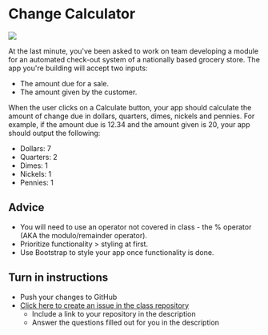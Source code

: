 # Change Calculator

<img src="http://i.imgur.com/1jKogI1.png" />

At the last minute, you've been asked to work on team developing a module for an automated check-out system of a nationally based grocery store. The app you're building will accept two inputs:

- The amount due for a sale.
- The amount given by the customer. 

When the user clicks on a Calculate button, your app should calculate the amount of change due in dollars, quarters, dimes, nickels and pennies. For example, if the amount due is 12.34 and the amount given is 20, your app should output the following:

- Dollars: 7
- Quarters: 2
- Dimes: 1
- Nickels: 1
- Pennies: 1

## Advice
- You will need to use an operator not covered in class - the % operator (AKA the modulo/remainder operator).
- Prioritize functionality > styling at first.
- Use Bootstrap to style your app once functionality is done.

## Turn in instructions

* Push your changes to GitHub 
* [Click here to create an issue in the class repository](https://www.github.com/OriginCodeAcademy/Cohort12/issues/new?title=03-ChangeCalculator&body=1.%20Where%20can%20I%20find%20your%20repository%3F%20(Paste%20the%20url%20of%20your%20repository%20below)%0A%0A2.%20What%20was%20your%20biggest%20success%20in%20this%20application%3F%0A%0A3.%20What%20extras%20did%20you%20add%20to%20this%20project%3F%0A%0A4.%20What%20was%20the%20hardest%20part%20for%20you%20with%20this%20project%3F)
	* Include a link to your repository in the description
	* Answer the questions filled out for you in the description